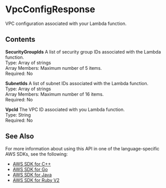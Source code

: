# VpcConfigResponse<a name="API_VpcConfigResponse"></a>

VPC configuration associated with your Lambda function\.

## Contents<a name="API_VpcConfigResponse_Contents"></a>

 **SecurityGroupIds**   <a name="SSS-Type-VpcConfigResponse-SecurityGroupIds"></a>
A list of security group IDs associated with the Lambda function\.  
Type: Array of strings  
Array Members: Maximum number of 5 items\.  
Required: No

 **SubnetIds**   <a name="SSS-Type-VpcConfigResponse-SubnetIds"></a>
A list of subnet IDs associated with the Lambda function\.  
Type: Array of strings  
Array Members: Maximum number of 16 items\.  
Required: No

 **VpcId**   <a name="SSS-Type-VpcConfigResponse-VpcId"></a>
The VPC ID associated with you Lambda function\.  
Type: String  
Required: No

## See Also<a name="API_VpcConfigResponse_SeeAlso"></a>

For more information about using this API in one of the language\-specific AWS SDKs, see the following:
+  [AWS SDK for C\+\+](http://docs.aws.amazon.com/goto/SdkForCpp/lambda-2015-03-31/VpcConfigResponse) 
+  [AWS SDK for Go](http://docs.aws.amazon.com/goto/SdkForGoV1/lambda-2015-03-31/VpcConfigResponse) 
+  [AWS SDK for Java](http://docs.aws.amazon.com/goto/SdkForJava/lambda-2015-03-31/VpcConfigResponse) 
+  [AWS SDK for Ruby V2](http://docs.aws.amazon.com/goto/SdkForRubyV2/lambda-2015-03-31/VpcConfigResponse) 